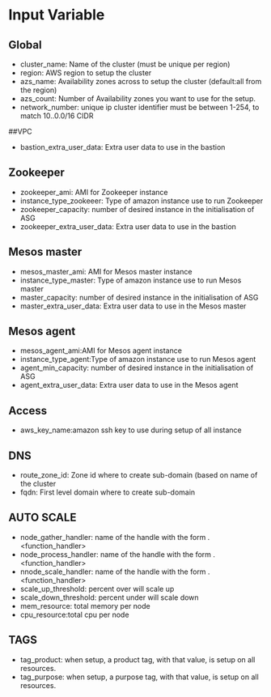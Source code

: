 # Input Variable

## Global
* cluster_name: Name of the cluster (must be unique per region)
* region: AWS region to setup the cluster
* azs_name: Availability zones across to setup the cluster (default:all from 
		the region)
* azs_count: Number of Availability zones you want to use for the setup.
* network_number: unique ip cluster identifier must be between 1-254,
	 	to match 10.<num>.0.0/16 CIDR

##VPC

* bastion_extra_user_data: Extra user data to use in the bastion

## Zookeeper

* zookeeper_ami: AMI for Zookeeper instance
* instance_type_zookeeer: Type of amazon instance use to run Zookeeper
* zookeeper_capacity: number of desired instance in the initialisation of ASG
* zookeeper_extra_user_data: Extra user data to use in the bastion

## Mesos master

* mesos_master_ami: AMI for Mesos master instance
* instance_type_master: Type of amazon instance use to run Mesos master
* master_capacity: number of desired instance in the initialisation of ASG
* master_extra_user_data: Extra user data to use in the Mesos master

## Mesos agent

* mesos_agent_ami:AMI for Mesos agent instance
* instance_type_agent:Type of amazon instance use to run Mesos agent
* agent_min_capacity: number of desired instance in the initialisation of ASG
* agent_extra_user_data: Extra user data to use in the Mesos agent

## Access

* aws_key_name:amazon ssh key to use during setup of all instance

## DNS

* route_zone_id: Zone id where to create sub-domain (based on name of the 
		cluster
* fqdn: First level domain where to create sub-domain

## AUTO SCALE

* node_gather_handler: name of the handle with the form 
<module>.<function_handler>
* node_process_handler: name of the handle with the form 
<module>.<function_handler>
* nnode_scale_handler: name of the handle with the form 
<module>.<function_handler>
* scale_up_threshold: percent over will scale up
* scale_down_threshold: percent under will scale down
* mem_resource: total memory per node
* cpu_resource:total cpu per node

## TAGS

* tag_product: when setup, a product tag, with that value, is setup on all 
resources.
* tag_purpose: when setup, a purpose tag, with that value, is setup on all 
resources.
